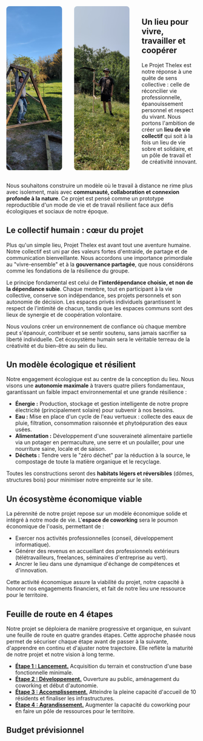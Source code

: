 <div style="display: flex; gap: 2rem; align-items: stretch; margin-bottom: 2rem;">
    <div style="flex: 1;">
        <img src="images/le_builder.png" alt="Le builder" style="width: 100%; height: 100%; object-fit: cover; border-radius: 8px;">
    </div>
    <div style="flex: 1;">
        <img src="images/le_faucheur.png" alt="Le faucheur" style="width: 100%; height: 100%; object-fit: cover; border-radius: 8px;">
    </div>
    <div style="flex: 1;">

## Un lieu pour vivre, travailler et coopérer

Le Projet Thelex est notre réponse à une quête de sens collective : celle de réconcilier vie professionnelle, épanouissement personnel et respect du vivant. Nous portons l'ambition de créer un **lieu de vie collectif** qui soit à la fois un lieu de vie sobre et solidaire, et un pôle de travail et de créativité innovant.

</div>

</div>

Nous souhaitons construire un modèle où le travail à distance ne rime plus avec isolement, mais avec **communauté, collaboration et connexion profonde à la nature**. Ce projet est pensé comme un prototype reproductible d'un mode de vie et de travail résilient face aux défis écologiques et sociaux de notre époque.

## Le collectif humain : cœur du projet

Plus qu'un simple lieu, Projet Thelex est avant tout une aventure humaine. Notre collectif est uni par des valeurs fortes d'entraide, de partage et de communication bienveillante. Nous accordons une importance primordiale au "vivre-ensemble" et à la **gouvernance partagée**, que nous considérons comme les fondations de la résilience du groupe.

Le principe fondamental est celui de **l'interdépendance choisie, et non de la dépendance subie**. Chaque membre, tout en participant à la vie collective, conserve son indépendance, ses projets personnels et son autonomie de décision. Les espaces privés individuels garantissent le respect de l'intimité de chacun, tandis que les espaces communs sont des lieux de synergie et de coopération volontaire.

Nous voulons créer un environnement de confiance où chaque membre peut s'épanouir, contribuer et se sentir soutenu, sans jamais sacrifier sa liberté individuelle. Cet écosystème humain sera le véritable terreau de la créativité et du bien-être au sein du lieu.

## Un modèle écologique et résilient

Notre engagement écologique est au centre de la conception du lieu. Nous visons une **autonomie maximale** à travers quatre piliers fondamentaux, garantissant un faible impact environnemental et une grande résilience :

-   **Énergie :** Production, stockage et gestion intelligente de notre propre électricité (principalement solaire) pour subvenir à nos besoins.
-   **Eau :** Mise en place d'un cycle de l'eau vertueux : collecte des eaux de pluie, filtration, consommation raisonnée et phytoépuration des eaux usées.
-   **Alimentation :** Développement d'une souveraineté alimentaire partielle via un potager en permaculture, une serre et un poulailler, pour une nourriture saine, locale et de saison.
-   **Déchets :** Tendre vers le "zéro déchet" par la réduction à la source, le compostage de toute la matière organique et le recyclage.

Toutes les constructions seront des **habitats légers et réversibles** (dômes, structures bois) pour minimiser notre empreinte sur le site.

## Un écosystème économique viable

La pérennité de notre projet repose sur un modèle économique solide et intégré à notre mode de vie. L'**espace de coworking** sera le poumon économique de l'oasis, permettant de :

-   Exercer nos activités professionnelles (conseil, développement informatique).
-   Générer des revenus en accueillant des professionnels extérieurs (télétravailleurs, freelances, séminaires d'entreprise au vert).
-   Ancrer le lieu dans une dynamique d'échange de compétences et d'innovation.

Cette activité économique assure la viabilité du projet, notre capacité à honorer nos engagements financiers, et fait de notre lieu une ressource pour le territoire.

## Feuille de route en 4 étapes

Notre projet se déploiera de manière progressive et organique, en suivant une feuille de route en quatre grandes étapes. Cette approche phasée nous permet de sécuriser chaque étape avant de passer à la suivante, d'apprendre en continu et d'ajuster notre trajectoire. Elle reflète la maturité de notre projet et notre vision à long terme.

-   **<a href="#" data-file="etapes/01_lancement.md">Étape 1 : Lancement.</a>** Acquisition du terrain et construction d'une base fonctionnelle minimale.
-   **<a href="#" data-file="etapes/02_developpement.md">Étape 2 : Développement.</a>** Ouverture au public, aménagement du coworking et début d'autonomie.
-   **<a href="#" data-file="etapes/03_accomplissement.md">Étape 3 : Accomplissement.</a>** Atteindre la pleine capacité d'accueil de 10 résidents et finaliser les infrastructures.
-   **<a href="#" data-file="etapes/04_agrandissement.md">Étape 4 : Agrandissement.</a>** Augmenter la capacité du coworking pour en faire un pôle de ressources pour le territoire.

<!-- <div id="carousel-container"></div> -->

## Budget prévisionnel

<div id="budget-table-placeholder"></div>
